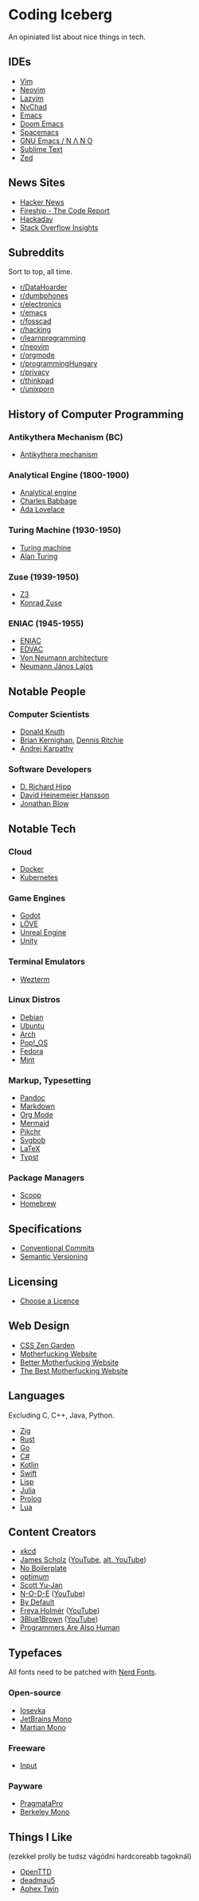 # Coding Iceberg

An opiniated list about nice things in tech.

## IDEs

- [Vim](https://www.vim.org/)
- [Neovim](https://neovim.io/)
- [Lazyim](https://www.lazyvim.org/)
- [NvChad](https://nvchad.com/)
- [Emacs](https://www.gnu.org/software/emacs/)
- [Doom Emacs](https://github.com/doomemacs/doomemacs)
- [Spacemacs](https://www.spacemacs.org/)
- [GNU Emacs / N Λ N O](https://github.com/rougier/nano-emacs)
- [Sublime Text](https://www.sublimetext.com/)
- [Zed](https://zed.dev/)

## News Sites

- [Hacker News](https://news.ycombinator.com/)
- [Fireship - The Code Report](https://www.youtube.com/playlist?list=PL0vfts4VzfNjnYhJMfTulea5McZbQLM7G)
- [Hackaday](https://hackaday.com/)
- [Stack Overflow Insights](https://survey.stackoverflow.co/)

## Subreddits

Sort to top, all time.

- [r/DataHoarder](https://www.reddit.com/r/DataHoarder/)
- [r/dumbphones](https://www.reddit.com/r/dumbphones/)
- [r/electronics](https://www.reddit.com/r/electronics/)
- [r/emacs](https://www.reddit.com/r/emacs/)
- [r/fosscad](https://www.reddit.com/r/fosscad/)
- [r/hacking](https://www.reddit.com/r/hacking/top/?t=all)
- [r/learnprogramming](https://www.reddit.com/r/learnprogramming/)
- [r/neovim](https://www.reddit.com/r/neovim/)
- [r/orgmode](https://www.reddit.com/r/orgmode/)
- [r/programmingHungary](https://www.reddit.com/r/programmingHungary/)
- [r/privacy](https://www.reddit.com/r/privacy/)
- [r/thinkpad](https://www.reddit.com/r/thinkpad/)
- [r/unixporn](https://www.reddit.com/r/unixporn/)

## History of Computer Programming

### Antikythera Mechanism (BC)

- [Antikythera mechanism](https://en.wikipedia.org/wiki/Antikythera_mechanism)

### Analytical Engine (1800-1900)

- [Analytical engine](https://en.wikipedia.org/wiki/Analytical_engine)
- [Charles Babbage](https://en.wikipedia.org/wiki/Charles_Babbage)
- [Ada Lovelace](https://en.wikipedia.org/wiki/Ada_Lovelace)

### Turing Machine (1930-1950)

- [Turing machine](https://en.wikipedia.org/wiki/Turing_machine)
- [Alan Turing](https://en.wikipedia.org/wiki/Alan_Turing)

### Zuse (1939-1950)

- [Z3](https://en.wikipedia.org/wiki/Z3_(computer))
- [Konrad Zuse](https://en.wikipedia.org/wiki/Konrad_Zuse)

### ENIAC (1945-1955)

- [ENIAC](https://en.wikipedia.org/wiki/ENIAC)
- [EDVAC](https://en.wikipedia.org/wiki/EDVAC)
- [Von Neumann architecture](https://en.wikipedia.org/wiki/Von_Neumann_architecture)
- [Neumann János Lajos](https://en.wikipedia.org/wiki/John_von_Neumann)

## Notable People

### Computer Scientists

- [Donald Knuth](https://cs.stanford.edu/~knuth/)
- [Brian Kernighan](https://www.cs.princeton.edu/~bwk/), [Dennis Ritchie](https://www.bell-labs.com/usr/dmr/www/)
- [Andrej Karpathy](https://karpathy.ai/)

### Software Developers

- [D. Richard Hipp](https://www.hwaci.com/drh/index.html)
- [David Heinemeier Hansson](https://dhh.dk/)
- [Jonathan Blow](http://number-none.com/blow/)

## Notable Tech

### Cloud

- [Docker](https://www.docker.com/)
- [Kubernetes](https://kubernetes.io/)

### Game Engines

- [Godot](https://godotengine.org/)
- [LÖVE](https://www.love2d.org/)
- [Unreal Engine](https://www.unrealengine.com/en-US)
- [Unity](https://unity.com/)

### Terminal Emulators

- [Wezterm](https://wezfurlong.org/wezterm/index.html)

### Linux Distros

- [Debian](https://www.debian.org/)
- [Ubuntu](https://ubuntu.com/)
- [Arch](https://archlinux.org/)
- [Pop!_OS](https://pop.system76.com/)
- [Fedora](https://fedoraproject.org/)
- [Mint](https://www.linuxmint.com/)

### Markup, Typesetting

- [Pandoc](https://pandoc.org/)
- [Markdown](https://en.wikipedia.org/wiki/Markdown)
- [Org Mode](https://orgmode.org/)
- [Mermaid](https://mermaid.js.org/)
- [Pikchr](https://pikchr.org/home/doc/trunk/homepage.md)
- [Svgbob](https://ivanceras.github.io/svgbob/)
- [LaTeX](https://www.latex-project.org/)
- [Typst](https://typst.app/)

### Package Managers

- [Scoop](https://scoop.sh/#/)
- [Homebrew](https://brew.sh/)

## Specifications

- [Conventional Commits](https://www.conventionalcommits.org/en/v1.0.0/)
- [Semantic Versioning](https://semver.org/)

## Licensing

- [Choose a Licence](https://choosealicense.com/)

## Web Design

- [CSS Zen Garden](https://csszengarden.com/)
- [Motherfucking Website](https://motherfuckingwebsite.com/)
- [Better Motherfucking Website](http://bettermotherfuckingwebsite.com/)
- [The Best Motherfucking Website](https://thebestmotherfucking.website/)

## Languages

Excluding C, C++, Java, Python.

- [Zig](https://ziglang.org/)
- [Rust](https://www.rust-lang.org/)
- [Go](https://go.dev/)
- [C#](https://dotnet.microsoft.com/en-us/languages/csharp)
- [Kotlin](https://kotlinlang.org/)
- [Swift](https://www.swift.org/)
- [Lisp](https://en.wikipedia.org/wiki/Lisp_(programming_language))
- [Julia](https://julialang.org/)
- [Prolog](https://en.wikipedia.org/wiki/Prolog)
- [Lua](https://www.lua.org/)

## Content Creators

- [xkcd](https://xkcd.com/)
- [James Scholz](https://jvscholz.com/) ([YouTube](https://www.youtube.com/@jvscholz/videos), [alt. YouTube](https://www.youtube.com/@JamesScholz))
- [No Boilerplate](https://www.youtube.com/@NoBoilerplate)
- [optimum](https://www.youtube.com/@optimumtech/videos)
- [Scott Yu-Jan](https://www.youtube.com/@ScottYuJan/videos)
- [N-O-D-E](https://n-o-d-e.net/) ([YouTube](https://www.youtube.com/@NODEtv))
- [By Default](https://www.youtube.com/@VideosByDefault)
- [Freya Holmér](https://www.acegikmo.com/) ([YouTube](https://www.youtube.com/@acegikmo))
- [3Blue1Brown](https://www.3blue1brown.com/) ([YouTube](https://www.youtube.com/@3blue1brown))
- [Programmers Are Also Human](https://www.youtube.com/@programmersarealsohuman5909)

## Typefaces

All fonts need to be patched with [Nerd Fonts](https://www.nerdfonts.com/).

### Open-source

- [Iosevka](https://typeof.net/Iosevka/)
- [JetBrains Mono](https://www.jetbrains.com/lp/mono/)
- [Martian Mono](https://evilmartians.com/products/martian-mono)

### Freeware

- [Input](https://input.djr.com/)

### Payware

- [PragmataPro](https://fsd.it/shop/fonts/pragmatapro/)
- [Berkeley Mono](https://berkeleygraphics.com/typefaces/berkeley-mono/)

## Things I Like

(ezekkel prolly be tudsz vágódni hardcoreabb tagoknál)

- [OpenTTD](https://www.openttd.org/)
- [deadmau5](https://deadmau5.com/)
- [Aphex Twin](https://aphextwin.warp.net/)
